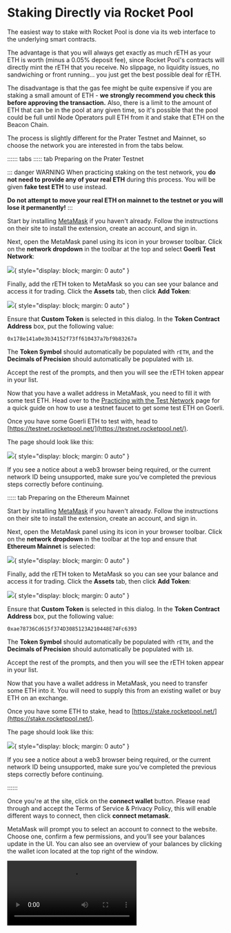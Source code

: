 # Staking Directly via Rocket Pool

The easiest way to stake with Rocket Pool is done via its web interface to the underlying smart contracts.

The advantage is that you will always get exactly as much rETH as your ETH is worth (minus a 0.05% deposit fee), since Rocket Pool's contracts will directly mint the rETH that you receive.
No slippage, no liquidity issues, no sandwiching or front running... you just get the best possible deal for rETH.

The disadvantage is that the gas fee might be quite expensive if you are staking a small amount of ETH - **we strongly recommend you check this before approving the transaction.**
Also, there is a limit to the amount of ETH that can be in the pool at any given time, so it's possible that the pool could be full until Node Operators pull ETH from it and stake that ETH on the Beacon Chain.

The process is slightly different for the Prater Testnet and Mainnet, so choose the network you are interested in from the tabs below.

:::::: tabs
::::: tab Preparing on the Prater Testnet

::: danger WARNING
When practicing staking on the test network, you **do not need to provide any of your real ETH** during this process.
You will be given **fake test ETH** to use instead.

**Do not attempt to move your real ETH on mainnet to the testnet or you will lose it permanently!**
:::

Start by installing [MetaMask](https://metamask.io/) if you haven't already.
Follow the instructions on their site to install the extension, create an account, and sign in.

Next, open the MetaMask panel using its icon in your browser toolbar.
Click on the **network dropdown** in the toolbar at the top and select **Goerli Test Network**:

![](./images/mm_network.png){ style="display: block; margin: 0 auto" }

Finally, add the rETH token to MetaMask so you can see your balance and access it for trading.
Click the **Assets** tab, then click **Add Token**:

![](./images/mm_add_token.png){ style="display: block; margin: 0 auto" }

Ensure that **Custom Token** is selected in this dialog.
In the **Token Contract Address** box, put the following value:

```
0x178e141a0e3b34152f73ff610437a7bf9b83267a
```

The **Token Symbol** should automatically be populated with `rETH`, and the **Decimals of Precision** should automatically be populated with `18`.

Accept the rest of the prompts, and then you will see the rETH token appear in your list.

Now that you have a wallet address in MetaMask, you need to fill it with some test ETH.
Head over to the [Practicing with the Test Network](../testnet/overview#getting-test-eth-on-goerli) page for a quick guide on how to use a testnet faucet to get some test ETH on Goerli.

Once you have some Goerli ETH to test with, head to [https://testnet.rocketpool.net/](https://testnet.rocketpool.net/).

The page should look like this:

![](./images/rp_test_site.png){ style="display: block; margin: 0 auto" }

If you see a notice about a web3 browser being required, or the current network ID being unsupported, make sure you’ve completed the previous steps correctly before continuing.

::::: tab Preparing on the Ethereum Mainnet

Start by installing [MetaMask](https://metamask.io/) if you haven't already.
Follow the instructions on their site to install the extension, create an account, and sign in.

Next, open the MetaMask panel using its icon in your browser toolbar.
Click on the **network dropdown** in the toolbar at the top and ensure that **Ethereum Mainnet** is selected:

![](./images/mm_network_main.png){ style="display: block; margin: 0 auto" }

Finally, add the rETH token to MetaMask so you can see your balance and access it for trading.
Click the **Assets** tab, then click **Add Token**:

![](./images/mm_add_token.png){ style="display: block; margin: 0 auto" }

Ensure that **Custom Token** is selected in this dialog.
In the **Token Contract Address** box, put the following value:

```
0xae78736Cd615f374D3085123A210448E74Fc6393
```

The **Token Symbol** should automatically be populated with `rETH`, and the **Decimals of Precision** should automatically be populated with `18`.

Accept the rest of the prompts, and then you will see the rETH token appear in your list.

Now that you have a wallet address in MetaMask, you need to transfer some ETH into it.
You will need to supply this from an existing wallet or buy ETH on an exchange.

Once you have some ETH to stake, head to [https://stake.rocketpool.net/](https://stake.rocketpool.net/).

The page should look like this:

![](./images/rp_test_site.png){ style="display: block; margin: 0 auto" }

If you see a notice about a web3 browser being required, or the current network ID being unsupported, make sure you’ve completed the previous steps correctly before continuing.

::::::

Once you're at the site, click on the **connect wallet** button. Please read through and accept the Terms of Service & Privacy Policy, this will enable different ways to connect, then click **connect metamask**.

MetaMask will prompt you to select an account to connect to the website.
Choose one, confirm a few permissions, and you’ll see your balances update in the UI. You can also see an overview of your balances by clicking the wallet icon located at the top right of the window.

<video controls="controls" src="https://cdn-rocketpool.s3.us-west-2.amazonaws.com/rp_balances.mp4" />

Now, all that's left to do is deposit your ETH and receive some rETH back!

Enter the amount of ETH you want to deposit in the **Stake ETH** input field on the screen, then click the **Stake** button.

<video controls="controls" src="https://cdn-rocketpool.s3.us-west-2.amazonaws.com/stake.mp4" />

MetaMask will pop up with a window asking you to confirm your transaction.

**Check the total gas cost of the transaction before you approve it - if it is very expensive relative to your transaction, you may want to consider acquiring rETH via another method!**

Once you confirm it, the transaction will begin.
When it's been mined and added to the chain, you'll see your balances update!

::: tip NOTE
As described in the previous page, it's **completely normal** to receive less rETH than the amount of ETH you put in.
rETH and ETH have a **dynamic exchange rate**: as the Rocket Pool network earns rewards, 1 rETH will become worth more than 1 ETH, which in turn means 1 ETH will buy less than 1 rETH.
:::

That's it!
You're now staking with Rocket Pool.
All you need to do is hold onto your rETH, and you'll automatically gain your staking rewards as the value of the rETH token increases.

## Unstaking

When you're ready to unstake and trade your rETH back for ETH, head back to the staking website and click on the **double arrow button** in the middle of the trade amounts dialog to switch to rETH mode:

<video controls="controls" src="https://cdn-rocketpool.s3.us-west-2.amazonaws.com/unstake.mp4" />

As with staking, enter an amount of rETH to unstake and click the **Unstake** button.
Once again, a confirmation dialog will appear in MetaMask.
Confirm the transaction, and once it's been mined, you will see the proper balances in your wallet.

::: warning NOTE
Trading rETH back for ETH is only possible when the **staking liquidity pool** has enough ETH in it to handle your trade.
This is Rocket Pool's pool of ETH that comes from two sources:

1. ETH that other stakers have deposited, which hasn't been used by a Node Operator to create a new validator yet
1. ETH that was returned by a Node Operator after they exited one of their validators and received their rewards from the Beacon Chain

During the period before the Merge, it's possible that the liquidity pool won't have enough balance to cover your unstaking.
In this scenario, you may find other ways to trade your rETH back to ETH (such as a decentralized exchange like [Uniswap](https://app.uniswap.org/#/swap)) - though they will likely come with a small premium.
:::

That's all there is to staking with Rocket Pool!
We hope that you found the process quick and easy.

Feel free to swing by [our Discord server](https://discord.gg/G46XgK264a) to let us know what you thought of i
